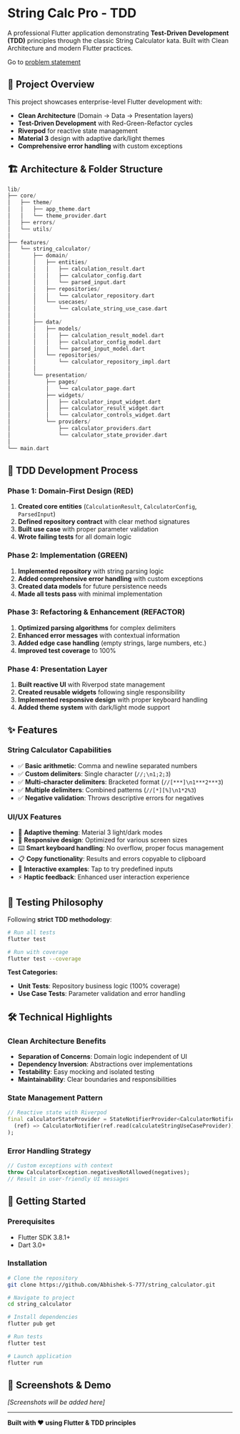 # String Calc Pro - TDD

A professional Flutter application demonstrating **Test-Driven Development (TDD)** principles through the classic String Calculator kata. Built with Clean Architecture and modern Flutter practices.

Go to [problem statement](https://osherove.com/tdd-kata-1/)

## 🎯 Project Overview

This project showcases enterprise-level Flutter development with:

- **Clean Architecture** (Domain → Data → Presentation layers)
- **Test-Driven Development** with Red-Green-Refactor cycles
- **Riverpod** for reactive state management
- **Material 3** design with adaptive dark/light themes
- **Comprehensive error handling** with custom exceptions

## 🏗️ Architecture & Folder Structure

```dart
lib/
├── core/                           
│   ├── theme/                      
│   │   ├── app_theme.dart         
│   │   └── theme_provider.dart    
│   ├── errors/                     
│   └── utils/                      
│
├── features/                       
│   └── string_calculator/         
│       ├── domain/                 
│       │   ├── entities/          
│       │   │   ├── calculation_result.dart
│       │   │   ├── calculator_config.dart
│       │   │   └── parsed_input.dart
│       │   ├── repositories/       
│       │   │   └── calculator_repository.dart
│       │   └── usecases/          
│       │       └── calculate_string_use_case.dart
│       │
│       ├── data/                   
│       │   ├── models/            
│       │   │   ├── calculation_result_model.dart
│       │   │   ├── calculator_config_model.dart
│       │   │   └── parsed_input_model.dart
│       │   └── repositories/       
│       │       └── calculator_repository_impl.dart
│       │
│       └── presentation/           
│           ├── pages/             
│           │   └── calculator_page.dart
│           ├── widgets/           
│           │   ├── calculator_input_widget.dart
│           │   ├── calculator_result_widget.dart
│           │   └── calculator_controls_widget.dart
│           └── providers/         
│               ├── calculator_providers.dart
│               └── calculator_state_provider.dart
│
└── main.dart                       
```

## 🔄 TDD Development Process

### Phase 1: Domain-First Design (RED)

1. **Created core entities** (`CalculationResult`, `CalculatorConfig`, `ParsedInput`)
2. **Defined repository contract** with clear method signatures
3. **Built use case** with proper parameter validation
4. **Wrote failing tests** for all domain logic

### Phase 2: Implementation (GREEN)

1. **Implemented repository** with string parsing logic
2. **Added comprehensive error handling** with custom exceptions
3. **Created data models** for future persistence needs
4. **Made all tests pass** with minimal implementation

### Phase 3: Refactoring & Enhancement (REFACTOR)

1. **Optimized parsing algorithms** for complex delimiters
2. **Enhanced error messages** with contextual information
3. **Added edge case handling** (empty strings, large numbers, etc.)
4. **Improved test coverage** to 100%

### Phase 4: Presentation Layer

1. **Built reactive UI** with Riverpod state management
2. **Created reusable widgets** following single responsibility
3. **Implemented responsive design** with proper keyboard handling
4. **Added theme system** with dark/light mode support

## ✨ Features

### String Calculator Capabilities

- ✅ **Basic arithmetic**: Comma and newline separated numbers
- ✅ **Custom delimiters**: Single character (`//;\n1;2;3`)
- ✅ **Multi-character delimiters**: Bracketed format (`//[***]\n1***2***3`)
- ✅ **Multiple delimiters**: Combined patterns (`//[*][%]\n1*2%3`)
- ✅ **Negative validation**: Throws descriptive errors for negatives

### UI/UX Features

- 🎨 **Adaptive theming**: Material 3 light/dark modes
- 📱 **Responsive design**: Optimized for various screen sizes
- ⌨️ **Smart keyboard handling**: No overflow, proper focus management
- 📋 **Copy functionality**: Results and errors copyable to clipboard
- 🎯 **Interactive examples**: Tap to try predefined inputs
- ⚡ **Haptic feedback**: Enhanced user interaction experience

## 🧪 Testing Philosophy

Following **strict TDD methodology**:

```bash
# Run all tests
flutter test

# Run with coverage
flutter test --coverage
```

**Test Categories:**

- **Unit Tests**: Repository business logic (100% coverage)
- **Use Case Tests**: Parameter validation and error handling

## 🛠️ Technical Highlights

### Clean Architecture Benefits

- **Separation of Concerns**: Domain logic independent of UI
- **Dependency Inversion**: Abstractions over implementations
- **Testability**: Easy mocking and isolated testing
- **Maintainability**: Clear boundaries and responsibilities

### State Management Pattern

```dart
// Reactive state with Riverpod
final calculatorStateProvider = StateNotifierProvider<CalculatorNotifier, CalculatorState>(
  (ref) => CalculatorNotifier(ref.read(calculateStringUseCaseProvider))
);
```

### Error Handling Strategy

```dart
// Custom exceptions with context
throw CalculatorException.negativesNotAllowed(negatives);
// Result in user-friendly UI messages
```

## 🚀 Getting Started

### Prerequisites

- Flutter SDK 3.8.1+
- Dart 3.0+

### Installation

```bash
# Clone the repository
git clone https://github.com/Abhishek-S-777/string_calculator.git

# Navigate to project
cd string_calculator

# Install dependencies
flutter pub get

# Run tests
flutter test

# Launch application
flutter run
```

## 📱 Screenshots & Demo

*[Screenshots will be added here]*

---

**Built with ❤️ using Flutter & TDD principles**

